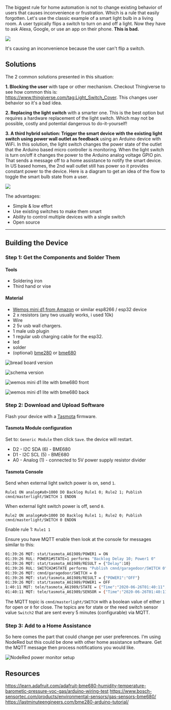 The biggest rule for home automation is not to change existing behavior of users that causes inconvenience or frustration. Which is a rule that easily forgotten. Let's use the classic example of a smart light bulb in a living room. A user typically flips a switch to turn on and off a light. Now they have to ask Alexa, Google, or use an app on their phone. **This is bad.**

![](https://media.giphy.com/media/1M9fmo1WAFVK0/source.gif)

It's causing an inconvenience because the user can't flip a switch.

## Solutions

The 2 common solutions presented in this situation:

**1. Blocking the user** with tape or other mechanism. Checkout Thingiverse to see how common this is: <https://www.thingiverse.com/tag:Light_Switch_Cover>. This changes user behavior so it's a bad idea.

**2. Replacing the light switch** with a smarter one. This is the best option but requires a hardware replacement of the light switch. Which may not be possible, costly and potential dangerous to do-it-yourself!

**3. A third hybrid solution: Trigger the smart device with the existing light switch using power wall outlet as feedback** using an Arduino device with WiFi. In this solution, the light switch changes the power state of the outlet that the Arduino based micro controller is monitoring. When the light switch is turn on/off it changes the power to the Arduino analog voltage GPIO pin. That sends a message off to a home assistance to notify the smart device. In US based homes, the 2nd wall outlet still has power so it provides constant power to the device. Here is a diagram to get an idea of the flow to toggle the smart bulb state from a user.

![](images/powerMonitorFlowSetup.png)

The advantages:

- Simple & low effort
- Use existing switches to make them smart
- Ability to control multiple devices with a single switch
- Open source

---

## Building the Device

### Step 1: Get the Components and Solder Them

#### Tools

- Soldering iron
- Third hand or vise

#### Material

- [Wemos mini d1 from Amazon](https://amzn.to/2zI2nUf) or similar esp8266 / esp32 device
- 2 x resistors (any two usually works, i used 10k)
- Wire
- 2 5v usb wall chargers.
- 1 male usb plugin
- 1 regular usb charging cable for the esp32.
- led
- solder
- (optional) [bme280](https://amzn.to/2U2qCTM) or [bme680](https://amzn.to/2XL2C8U)

![bread board version](images/PowerMonitor_bb.png)

![schema version](images/PowerMonitor_schem.png)

![wemos mini d1 lite with bme680 front](images/PowerMonitorFront.jpg)

![wemos mini d1 lite with bme680 back](images/PowerMonitorBack.jpg)

### Step 2: Download and Upload Software

Flash your device with a [Tasmota](https://tasmota.github.io/docs/) firmware.

#### Tasmota Module configuration

Set to: `Generic Module` then click `Save`. the device will restart.

- D2 - I2C SDA (6) - BME680
- D1 - I2C SCL (5) - BME680
- A0 - Analog (1) - connected to 5V power supply resistor divider

#### Tasmota Console

Send when external light switch power is on, send `1`.

`Rule1 ON analog#a0>1000 DO Backlog Rule1 0; Rule2 1; Publish cmnd/masterlight/SWITCH 1 ENDON`

When external light switch power is off, send `0`.

`Rule2 ON analog#a0<1000 DO Backlog Rule1 1; Rule2 0; Publish cmnd/masterlight/SWITCH 0 ENDON`

Enable rule 1: `Rule1 1`

Ensure you have MQTT enable then look at the console for messages similar to this:

```bash
01:39:26 MQT: stat/tasmota_A61989/POWER1 = ON
01:39:26 RUL: POWER1#STATE=1 performs "Backlog Delay 10; Power1 0"
01:39:26 MQT: stat/tasmota_A61989/RESULT = {"Delay":10}
01:39:26 RUL: SWITCH2#STATE performs "Publish cmnd/garagedoor/SWITCH 0"
01:39:26 MQT: cmnd/garagedoor/SWITCH = 0
01:39:26 MQT: stat/tasmota_A61989/RESULT = {"POWER1":"OFF"}
01:39:26 MQT: stat/tasmota_A61989/POWER1 = OFF
1:40:11 MQT: tele/tasmota_A61989/STATE = {"Time":"2020-06-26T01:40:11","Uptime":"6T03:00:30","UptimeSec":529230,"Heap":23,"SleepMode":"Dynamic","Sleep":50,"LoadAvg":19,"MqttCount":1,"POWER1":"OFF","POWER2":"OFF","Wifi":{"AP":1,"SSId":"lucky","BSSId":"4C:ED:FB:7B:4A:98","Channel":4,"RSSI":100,"Signal":-34,"LinkCount":1,"Downtime":"0T00:00:05"}}
01:40:11 MQT: tele/tasmota_A61989/SENSOR = {"Time":"2020-06-26T01:40:11","Switch2":"OFF"}
```

The MQTT topic is `cmnd/masterlight/SWITCH` with a boolean value of either `1` for open or `0` for close. The topics are for state or the reed switch sensor value `Switch2` that are sent every 5 minutes (configurable) via MQTT.

### Step 3: Add to a Home Assistance

So here comes the part that could change per user preferences. I'm using NodeRed but this could be done with other home assistance software.  Get the MQTT message then process notifications you would like.

![NodeRed power monitor setup](images/nodeRedPowerMonitor.png)

## Resources

<https://learn.adafruit.com/adafruit-bme680-humidity-temperature-barometic-pressure-voc-gas/arduino-wiring-test>
<https://www.bosch-sensortec.com/products/environmental-sensors/gas-sensors-bme680/>
<https://lastminuteengineers.com/bme280-arduino-tutorial/>
